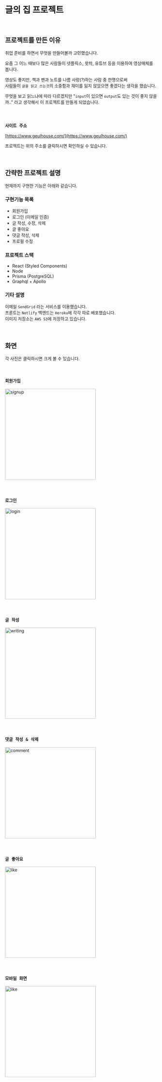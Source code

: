 # 글의 집 프로젝트

<br/>

## 프로젝트를 만든 이유


취업 준비를 하면서 무엇을 만들어볼까 고민했습니다.

요즘 그 어느 때보다 많은 사람들이 넷플릭스, 왓챠, 유튜브 등을 이용하여 영상매체를 봅니다.

영상도 좋지만, 책과 펜과 노트를 나름 사랑(?)하는 사람 중 한명으로써\
사람들이 `글을 읽고 쓰는것`의 소중함과 재미를 잃지 않았으면 좋겠다는 생각을 했습니다.

무엇을 보고 읽느냐에 따라 다르겠지만
"`input`이 있으면 `output`도 있는 것이 좋지 않을까.." 라고 생각해서 이 프로젝트를 만들게 되었습니다.
<br/><br/><br/>

### `사이트 주소`

[https://www.geulhouse.com/](https://www.geulhouse.com/)

프로젝트는 위의 주소를 클릭하시면 확인하실 수 있습니다.
<br/><br/><br/>

## 간략한 프로젝트 설명


현재까지 구현한 기능은 아래와 같습니다.

### 구현기능 목록

- 회원가입
- 로그인 (이메일 인증)
- 글 작성, 수정, 삭제
- 글 좋아요
- 댓글 작성, 삭제
- 프로필 수정
  <br/>

### 프로젝트 스택

- React (Styled Components)
- Node
- Prisma (PostgreSQL)
- Graphql + Apollo
  <br/>

### 기타 설명

이메일  `SendGrid` 라는 서비스를 이용했습니다.\
프론트는 `Netlify` 백엔드는 `Heroku`에 각각 따로 배포했습니다.\
이미지 저장소는 `AWS S3`에 저장하고 있습니다.
<br/><br/><br/>

## 화면
각 사진은 클릭하시면 크게 볼 수 있습니다.

<br/>

### `회원가입`

<img src="https://res.cloudinary.com/djc1ez16q/image/upload/v1609307981/waaw/signup_ftkgho.gif"  height="300px" alt="signup"/>
<br/><br/><br/>

### `로그인`

<img src="https://res.cloudinary.com/djc1ez16q/image/upload/v1609307991/waaw/login_que73a.gif"  height="300px" alt="login"/>
<br/><br/><br/>

### `글 작성`

<img src="https://res.cloudinary.com/djc1ez16q/image/upload/v1609308014/waaw/writing_bzam18.gif"  height="300px" alt="writing"/>
<br/><br/><br/>

### `댓글 작성 & 삭제`

<img src="https://res.cloudinary.com/djc1ez16q/image/upload/v1609308007/waaw/comment_qnvudr.gif"  height="300px" alt="comment"/>
<br/><br/><br/>

### `글 좋아요`

<img src="https://res.cloudinary.com/djc1ez16q/image/upload/v1609308003/waaw/like_kixpdm.gif"  height="300px" alt="like"/>
<br/><br/><br/>

### `모바일 화면`

<img src="https://res.cloudinary.com/djc1ez16q/image/upload/v1609308753/waaw/mobile_raxpzx.gif"  height="300px" alt="like"/>

